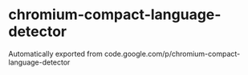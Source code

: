 # chromium-compact-language-detector
Automatically exported from code.google.com/p/chromium-compact-language-detector
